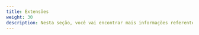 ```yaml
---
title: Extensões
weight: 30
description: Nesta seção, você vai encontrar mais informações referentes ao Manager do Horusec.
---
```

